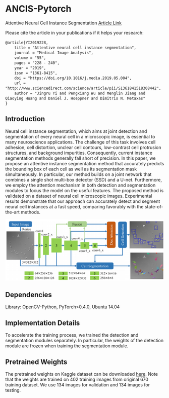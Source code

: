 # ANCIS-Pytorch
Attentive Neural Cell Instance Segmentation [Article Link](https://www.sciencedirect.com/science/article/pii/S1361841518308442)

Please cite the article in your publications if it helps your research:

	@article{YI2019228,
		title = "Attentive neural cell instance segmentation",
		journal = "Medical Image Analysis",
		volume = "55",
		pages = "228 - 240",
		year = "2019",
		issn = "1361-8415",
		doi = "https://doi.org/10.1016/j.media.2019.05.004",
		url = "http://www.sciencedirect.com/science/article/pii/S1361841518308442",
		author = "Jingru Yi and Pengxiang Wu and Menglin Jiang and Qiaoying Huang and Daniel J. Hoeppner and Dimitris N. Metaxas"
	}


## Introduction
Neural cell instance segmentation, which aims at joint detection and segmentation of every neural cell in a microscopic image, is essential to many neuroscience applications. The challenge of this task involves cell adhesion, cell distortion, unclear cell contours, low-contrast cell protrusion structures, and background impurities. Consequently, current instance segmentation methods generally fall short of precision. In this paper, we propose an attentive instance segmentation method that accurately predicts the bounding box of each cell as well as its segmentation mask simultaneously. In particular, our method builds on a joint network that combines a single shot multi-box detector (SSD) and a U-net. Furthermore, we employ the attention mechanism in both detection and segmentation modules to focus the model on the useful features. The proposed method is validated on a dataset of neural cell microscopic images. Experimental results demonstrate that our approach can accurately detect and segment neural cell instances at a fast speed, comparing favorably with the state-of-the-art methods.

<p align="center">
	<img src="imgs/fig1.png", width="700">
</p>


## Dependencies
Library: OpenCV-Python, PyTorch>0.4.0, Ubuntu 14.04

## Implementation Details
To accelerate the training process, we trained the detection and segmentation modules separately.  In particular, the weights of the detection module are frozen when training the segmentation module.


## Pretrained Weights
The pretrained weights on Kaggle dataset can be downloaded [here](https://drive.google.com/drive/folders/1sE04a62AHNBjq5f0Z-aaGz9RJ3Nv4nmV?usp=sharing). Note that the weights are trained on 402 training images from original 670 training dataset. We use 134 images for validation and 134 images for testing.
